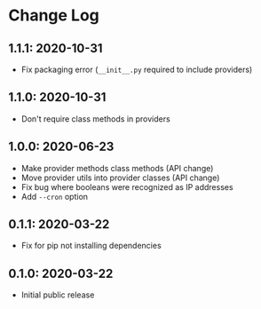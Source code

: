 # Change Log

## 1.1.1: 2020-10-31
- Fix packaging error (`__init__.py` required to include providers)

## 1.1.0: 2020-10-31
- Don't require class methods in providers

## 1.0.0: 2020-06-23
- Make provider methods class methods (API change)
- Move provider utils into provider classes (API change)
- Fix bug where booleans were recognized as IP addresses
- Add `--cron` option

## 0.1.1: 2020-03-22
- Fix for pip not installing dependencies

## 0.1.0: 2020-03-22
- Initial public release
